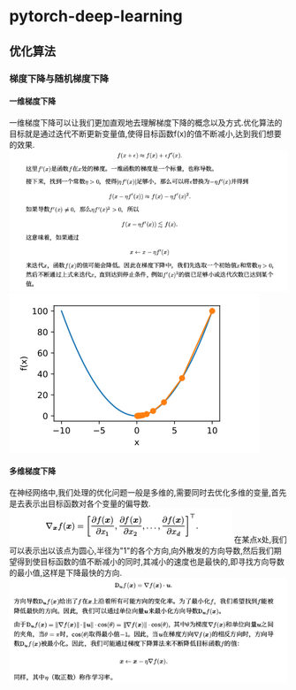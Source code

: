  pytorch-deep-learning
 ========
 优化算法
 -------
### 梯度下降与随机梯度下降
#### 一维梯度下降
一维梯度下降可以让我们更加直观地去理解梯度下降的概念以及方式.优化算法的目标就是通过迭代不断更新变量值,使得目标函数f(x)的值不断减小,达到我们想要的效果.<br>
![一维梯度下降](https://github.com/MA-JIE/pytorch-deep-learning/blob/master/images/%E4%B8%80%E7%BB%B4.png)
![](https://github.com/MA-JIE/pytorch-deep-learning/blob/master/images/1.png)

#### 多维梯度下降
在神经网络中,我们处理的优化问题一般是多维的,需要同时去优化多维的变量,首先是去表示出目标函数对各个变量的偏导数. <br>
![](https://github.com/MA-JIE/pytorch-deep-learning/blob/master/images/2.png)
在某点x处,我们可以表示出以该点为圆心,半径为"1"的各个方向,向外散发的方向导数,然后我们期望得到使目标函数的值不断减小的同时,其减小的速度也是最快的,即寻找方向导数的最小值,这样是下降最快的方向.
![](https://github.com/MA-JIE/pytorch-deep-learning/blob/master/images/3.png)
